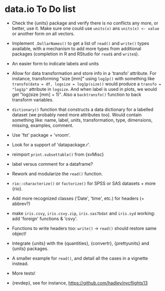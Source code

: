 # data.io To Do list

-   Check the {units} package and verify there is no conflicts any more, or better, use it. Make sure one could use `units(x)` ans `units(x) <- value` or another form on all vectors.

-   Implement `.DollarNames()` to get a list of `read()` and `write()` types available, with a mechanism to add more types from additional packages (completion in R and RStudio for `read$` and `write$`).

-   An easier form to indicate labels and units

-   Allow for data transformation and store info in a 'transfo' attribute. For instance, transforming "size [mm]" using `log1p()` with something like `transfo(data = df, logsize = log1p(size))` would produce a `transfo = "log1p"` attribute in `logsize`. And when label is used in plots, we would get "log(size [mm] + 1)". Also a `backtransfo()` function to back transform variables.

-   `dictionary()` function that constructs a data dictionary for a labelled dataset (we probably need more attributes too). Would contain something like: name, label, units, transformation, type, dimensions, missing, examples, comment.

-   Use 'fst' package + 'vroom'.

-   Look for a support of 'datapackage.r'.

-   reimport `print.subsettable()` from {svMisc}

-   label versus comment for a dataframe?

-   Rework and modularize the `read()` function.

-   `rio::characterize()` or `factorize()` for SPSS or SAS datasets + more {rio}.

-   Add more recognized classes ('Date', 'time', etc.) for headers (+ abbrev?)

-   make `iris.csvy`, `iris.csvy.zip`, `iris.sas7bdat` and `iris.syd` working: add 'foreign' functions & 'csvy'.

-   Functions to write headers too: `write()` -\> `read()` should restore same object!

-   Integrate {units} with the {quantities}, {convertr}, {prettyunits} and {units} packages.

-   A smaller example for `read()`, and detail all the cases in a vignette instead.

-   More tests!

-   {revdep}, see for instance, <https://github.com/hadley/nycflights13>
